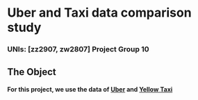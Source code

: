 # Uber and Taxi data comparison study
### UNIs: [zz2907, zw2807]               Project Group 10
## The Object
#### For this project, we use the data of [Uber](https://drive.google.com/file/d/1F7D82w1D5151GXCR6BTEk7mNQ_YnPNDk/view) and [Yellow Taxi](https://www1.nyc.gov/site/tlc/about/tlc-trip-record-data.page)

